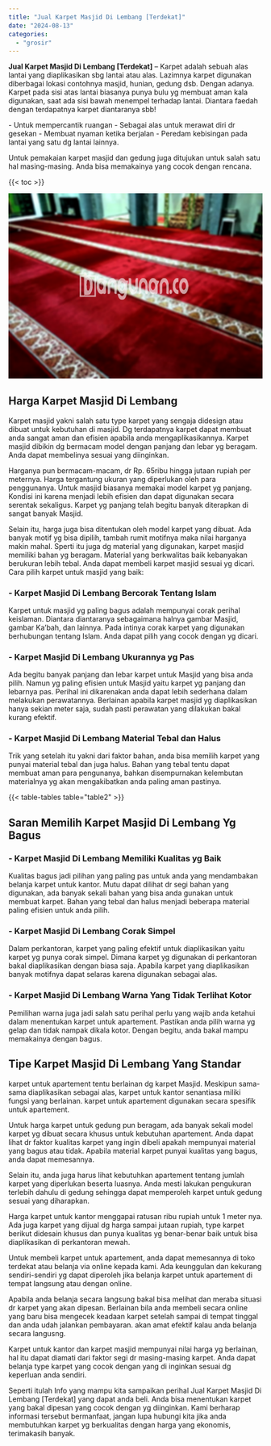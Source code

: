 ```yaml
---
title: "Jual Karpet Masjid Di Lembang [Terdekat]"
date: "2024-08-13"
categories: 
  - "grosir"
---
```


**Jual Karpet Masjid Di Lembang \[Terdekat\]** – Karpet adalah sebuah alas lantai yang diaplikasikan sbg lantai atau alas. Lazimnya karpet digunakan diberbagai lokasi contohnya masjid, hunian, gedung dsb. Dengan adanya. Karpet pada sisi atas lantai biasanya punya bulu yg membuat aman kala digunakan, saat ada sisi bawah menempel terhadap lantai. Diantara faedah dengan terdapatnya karpet diantaranya sbb!

\- Untuk mempercantik ruangan - Sebagai alas untuk merawat diri dr gesekan - Membuat nyaman ketika berjalan - Peredam kebisingan pada lantai yang satu dg lantai lainnya.

Untuk pemakaian karpet masjid dan gedung juga ditujukan untuk salah satu hal masing-masing. Anda bisa memakainya yang cocok dengan rencana.

{{< toc >}}

![Jual Karpet Masjid Di Lembang [Terdekat]](/images/grosir-karpet-murah-42.png)

## Harga Karpet Masjid Di Lembang

Karpet masjid yakni salah satu type karpet yang sengaja didesign atau dibuat untuk kebutuhan di masjid. Dg terdapatnya karpet dapat membuat anda sangat aman dan efisien apabila anda mengaplikasikannya. Karpet masjid dibikin dg bermacam model dengan panjang dan lebar yg beragam. Anda dapat membelinya sesuai yang diinginkan.

Harganya pun bermacam-macam, dr Rp. 65ribu hingga jutaan rupiah per meternya. Harga tergantung ukuran yang diperlukan oleh para penggunanya. Untuk masjid biasanya memakai model karpet yg panjang. Kondisi ini karena menjadi lebih efisien dan dapat digunakan secara serentak sekaligus. Karpet yg panjang telah begitu banyak diterapkan di sangat banyak Masjid.

Selain itu, harga juga bisa ditentukan oleh model karpet yang dibuat. Ada banyak motif yg bisa dipilih, tambah rumit motifnya maka nilai harganya makin mahal. Sperti itu juga dg material yang digunakan, karpet masjid memiliki bahan yg beragam. Material yang berkwalitas baik kebanyakan berukuran lebih tebal. Anda dapat membeli karpet masjid sesuai yg dicari. Cara pilih karpet untuk masjid yang baik:

### \- Karpet Masjid Di Lembang Bercorak Tentang Islam

Karpet untuk masjid yg paling bagus adalah mempunyai corak perihal keislaman. Diantara diantaranya sebagaimana halnya gambar Masjid, gambar Ka’bah, dan lainnya. Pada intinya corak karpet yang digunakan berhubungan tentang Islam. Anda dapat pilih yang cocok dengan yg dicari.

### \- Karpet Masjid Di Lembang Ukurannya yg Pas

Ada begitu banyak panjang dan lebar karpet untuk Masjid yang bisa anda pilih. Namun yg paling efisien untuk Masjid yaitu karpet yg panjang dan lebarnya pas. Perihal ini dikarenakan anda dapat lebih sederhana dalam melakukan perawatannya. Berlainan apabila karpet masjid yg diaplikasikan hanya sekian meter saja, sudah pasti perawatan yang dilakukan bakal kurang efektif.

### \- Karpet Masjid Di Lembang Material Tebal dan Halus

Trik yang setelah itu yakni dari faktor bahan, anda bisa memilih karpet yang punyai material tebal dan juga halus. Bahan yang tebal tentu dapat membuat aman para pengunanya, bahkan disempurnakan kelembutan materialnya yg akan mengakibatkan anda paling aman pastinya.

{{< table-tables table="table2" >}}

## Saran Memilih Karpet Masjid Di Lembang Yg Bagus

### \- Karpet Masjid Di Lembang Memiliki Kualitas yg Baik

Kualitas bagus jadi pilihan yang paling pas untuk anda yang mendambakan belanja karpet untuk kantor. Mutu dapat dilihat dr segi bahan yang digunakan, ada banyak sekali bahan yang bisa anda gunakan untuk membuat karpet. Bahan yang tebal dan halus menjadi beberapa material paling efisien untuk anda pilih.

### \- Karpet Masjid Di Lembang Corak Simpel

Dalam perkantoran, karpet yang paling efektif untuk diaplikasikan yaitu karpet yg punya corak simpel. Dimana karpet yg digunakan di perkantoran bakal diaplikasikan dengan biasa saja. Apabila karpet yang diaplikasikan banyak motifnya dapat selaras karena digunakan sebagai alas.

### \- Karpet Masjid Di Lembang Warna Yang Tidak Terlihat Kotor

Pemilihan warna juga jadi salah satu perihal perlu yang wajib anda ketahui dalam menentukan karpet untuk apartement. Pastikan anda pilih warna yg gelap dan tidak nampak dikala kotor. Dengan begitu, anda bakal mampu memakainya dengan bagus.

## Tipe Karpet Masjid Di Lembang Yang Standar

karpet untuk apartement tentu berlainan dg karpet Masjid. Meskipun sama-sama diaplikasikan sebagai alas, karpet untuk kantor senantiasa miliki fungsi yang berlainan. karpet untuk apartement digunakan secara spesifik untuk apartement.

Untuk harga karpet untuk gedung pun beragam, ada banyak sekali model karpet yg dibuat secara khusus untuk kebutuhan apartement. Anda dapat lihat dr faktor kualitas karpet yang ingin dibeli apakah mempunyai material yang bagus atau tidak. Apabila material karpet punyai kualitas yang bagus, anda dapat memesannya.

Selain itu, anda juga harus lihat kebutuhkan apartement tentang jumlah karpet yang diperlukan beserta luasnya. Anda mesti lakukan pengukuran terlebih dahulu di gedung sehingga dapat memperoleh karpet untuk gedung sesuai yang diharapkan.

Harga karpet untuk kantor menggapai ratusan ribu rupiah untuk 1 meter nya. Ada juga karpet yang dijual dg harga sampai jutaan rupiah, type karpet berikut didesain khusus dan punya kualitas yg benar-benar baik untuk bisa diaplikasikan di perkantoran mewah.

Untuk membeli karpet untuk apartement, anda dapat memesannya di toko terdekat atau belanja via online kepada kami. Ada keunggulan dan kekurang sendiri-sendiri yg dapat diperoleh jika belanja karpet untuk apartement di tempat langsung atau dengan online.

Apabila anda belanja secara langsung bakal bisa melihat dan meraba situasi dr karpet yang akan dipesan. Berlainan bila anda membeli secara online yang baru bisa mengecek keadaan karpet setelah sampai di tempat tinggal dan anda udah jalankan pembayaran. akan amat efektif kalau anda belanja secara langusng.

Karpet untuk kantor dan karpet masjid mempunyai nilai harga yg berlainan, hal itu dapat diamati dari faktor segi dr masing-masing karpet. Anda dapat belanja type karpet yang cocok dengan yang di inginkan sesuai dg keperluan anda sendiri.

Seperti itulah Info yang mampu kita sampaikan perihal Jual Karpet Masjid Di Lembang \[Terdekat\] yang dapat anda beli. Anda bisa menentukan karpet yang bakal dipesan yang cocok dengan yg diinginkan. Kami berharap informasi tersebut bermanfaat, jangan lupa hubungi kita jika anda membutuhkan karpet yg berkualitas dengan harga yang ekonomis, terimakasih banyak.
